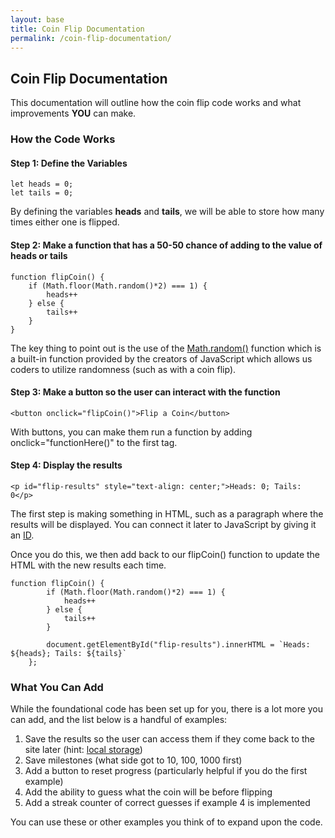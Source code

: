 ```yaml
---
layout: base
title: Coin Flip Documentation
permalink: /coin-flip-documentation/
---
```


## Coin Flip Documentation
This documentation will outline how the coin flip code works and what improvements **YOU** can make.


### How the Code Works

#### Step 1: Define the Variables
```
let heads = 0;
let tails = 0;
```

By defining the variables **heads** and **tails**, we will be able to store how many times either one is flipped.


#### Step 2: Make a function that has a 50-50 chance of adding to the value of heads or tails
```
function flipCoin() {
    if (Math.floor(Math.random()*2) === 1) {
        heads++
    } else {
        tails++
    }
}
```
The key thing to point out is the use of the <a href="https://developer.mozilla.org/en-US/docs/Web/JavaScript/Reference/Global_Objects/Math/random" target="_blank">Math.random()</a> function which is a built-in function provided by the creators of JavaScript which allows us coders to utilize randomness (such as with a coin flip).


#### Step 3: Make a button so the user can interact with the function
```
<button onclick="flipCoin()">Flip a Coin</button>
```
With buttons, you can make them run a function by adding onclick="functionHere()" to the first tag.

#### Step 4: Display the results

```
<p id="flip-results" style="text-align: center;">Heads: 0; Tails: 0</p>
```

The first step is making something in HTML, such as a paragraph where the results will be displayed. You can connect it later to JavaScript by giving it an <a href="https://www.w3schools.com/html/html_id.asp" target="_blank">ID</a>.

Once you do this, we then add back to our flipCoin() function to update the HTML with the new results each time.

```
function flipCoin() {
        if (Math.floor(Math.random()*2) === 1) {
            heads++
        } else {
            tails++
        }

        document.getElementById("flip-results").innerHTML = `Heads: ${heads}; Tails: ${tails}`
    };
```


### What You Can Add
While the foundational code has been set up for you, there is a lot more you can add, and the list below is a handful of examples:
1. Save the results so the user can access them if they come back to the site later (hint: <a href="https://developer.mozilla.org/en-US/docs/Web/API/Window/localStorage" target="_blank">local storage</a>)
2. Save milestones (what side got to 10, 100, 1000 first)
3. Add a button to reset progress (particularly helpful if you do the first example)
4. Add the ability to guess what the coin will be before flipping
5. Add a streak counter of correct guesses if example 4 is implemented

You can use these or other examples you think of to expand upon the code. 

